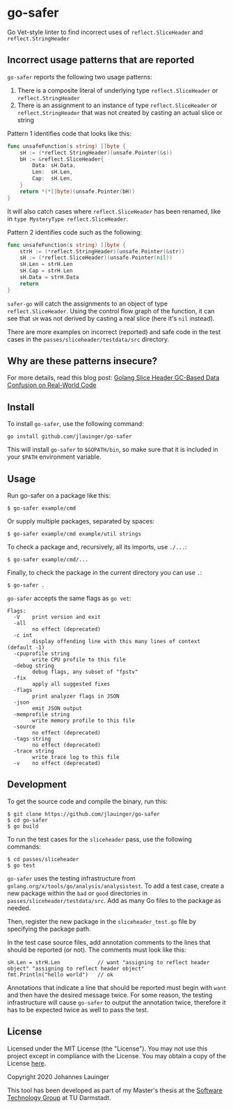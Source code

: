 # go-safer

Go Vet-style linter to find incorrect uses of `reflect.SliceHeader` and `reflect.StringHeader`


## Incorrect usage patterns that are reported

`go-safer` reports the following two usage patterns:

 1. There is a composite literal of underlying type `reflect.SliceHeader` or `reflect.StringHeader`
 2. There is an assignment to an instance of type `reflect.SliceHeader` or `reflect.StringHeader` that was not created
    by casting an actual slice or string
    
Pattern 1 identifies code that looks like this:

```go
func unsafeFunction(s string) []byte {
    sH := (*reflect.StringHeader)(unsafe.Pointer(&s))
    bH := &reflect.SliceHeader{
        Data: sH.Data,
        Len:  sH.Len,
        Cap:  sH.Len,
    }
    return *(*[]byte)(unsafe.Pointer(bH)) 
}
```

It will also catch cases where `reflect.SliceHeader` has been renamed, like in `type MysteryType reflect.SliceHeader`.

Pattern 2 identifies code such as the following:

```go
func unsafeFunction(s string) []byte {
    strH := (*reflect.StringHeader)(unsafe.Pointer(&str))
    sH := (*reflect.SliceHeader)(unsafe.Pointer(nil))
    sH.Len = strH.Len
    sH.Cap = strH.Len
    sH.Data = strH.Data
    return
}
```

`safer-go` will catch the assignments to an object of type `reflect.SliceHeader`. Using the control flow graph of the
function, it can see that `sH` was not derived by casting a real slice (here it's `nil` instead).

There are more examples on incorrect (reported) and safe code in the test cases in the `passes/sliceheader/testdata/src`
directory.


## Why are these patterns insecure?

For more details, read this blog post: 
[Golang Slice Header GC-Based Data Confusion on Real-World Code](https://dev.to/jlauinger)


## Install

To install `go-safer`, use the following command:

```
go install github.com/jlauinger/go-safer
```

This will install `go-safer` to `$GOPATH/bin`, so make sure that it is included in your `$PATH` environment variable.


## Usage

Run go-safer on a package like this:

```
$ go-safer example/cmd
```

Or supply multiple packages, separated by spaces:

```
$ go-safer example/cmd example/util strings
```

To check a package and, recursively, all its imports, use `./...`:

```
$ go-safer example/cmd/...
```

Finally, to check the package in the current directory you can use `.`:

```
$ go-safer .
```

`go-safer` accepts the same flags as `go vet`:

```
Flags:
  -V	print version and exit
  -all
    	no effect (deprecated)
  -c int
    	display offending line with this many lines of context (default -1)
  -cpuprofile string
    	write CPU profile to this file
  -debug string
    	debug flags, any subset of "fpstv"
  -fix
    	apply all suggested fixes
  -flags
    	print analyzer flags in JSON
  -json
    	emit JSON output
  -memprofile string
    	write memory profile to this file
  -source
    	no effect (deprecated)
  -tags string
    	no effect (deprecated)
  -trace string
    	write trace log to this file
  -v	no effect (deprecated)
```


## Development

To get the source code and compile the binary, run this:

```
$ git clone https://github.com/jlauinger/go-safer
$ cd go-safer
$ go build
```

To run the test cases for the `sliceheader` pass, use the following commands:

```
$ cd passes/sliceheader
$ go test
```

`go-safer` uses the testing infrastructure from `golang.org/x/tools/go/analysis/analysistest`. To add a test case, create
a new package within the `bad` or `good` directories in `passes/sliceheader/testdata/src`. Add as many Go files to the
package as needed.

Then, register the new package in the `sliceheader_test.go` file by specifying the package path.

In the test case source files, add annotation comments to the lines that should be reported (or not). The comments must
look like this:

```
sH.Len = strH.Len            // want "assigning to reflect header object" "assigning to reflect header object"
fmt.Println("hello world")   // ok
```

Annotations that indicate a line that should be reported must begin with `want` and then have the desired message twice.
For some reason, the testing infrastructure will cause `go-safer` to output the annotation twice, therefore it has to be
expected twice as well to pass the test.


## License

Licensed under the MIT License (the "License"). You may not use this project except in compliance with the License. You 
may obtain a copy of the License [here](https://opensource.org/licenses/MIT).

Copyright 2020 Johannes Lauinger

This tool has been developed as part of my Master's thesis at the 
[Software Technology Group](https://www.stg.tu-darmstadt.de/stg/homepage.en.jsp) at TU Darmstadt.
